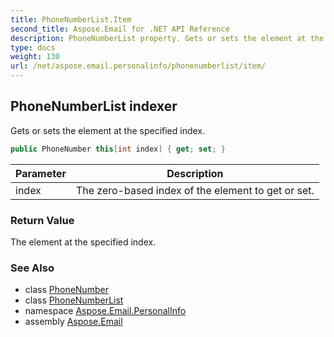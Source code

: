 ```yaml
---
title: PhoneNumberList.Item
second_title: Aspose.Email for .NET API Reference
description: PhoneNumberList property. Gets or sets the element at the specified index
type: docs
weight: 130
url: /net/aspose.email.personalinfo/phonenumberlist/item/
---
```

## PhoneNumberList indexer

Gets or sets the element at the specified index.

```csharp
public PhoneNumber this[int index] { get; set; }
```

| Parameter | Description |
| --- | --- |
| index | The zero-based index of the element to get or set. |

### Return Value

The element at the specified index.

### See Also

* class [PhoneNumber](../../phonenumber/)
* class [PhoneNumberList](../)
* namespace [Aspose.Email.PersonalInfo](../../phonenumberlist/)
* assembly [Aspose.Email](../../../)


